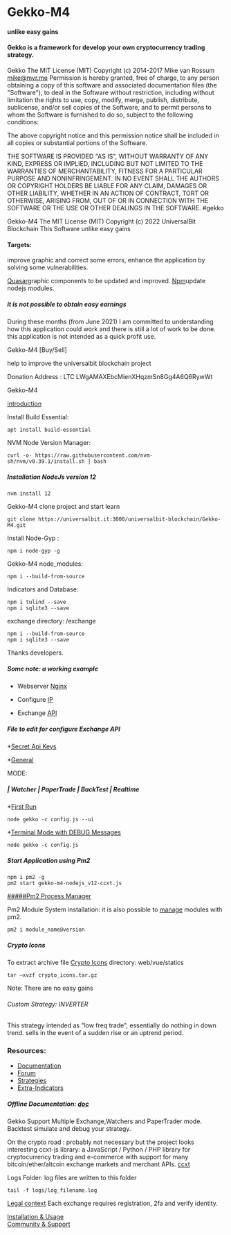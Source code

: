 # Gekko-M4
#### unlike easy gains


#### Gekko is a framework for develop your own cryptocurrency trading strategy.


Gekko 
The MIT License (MIT) Copyright (c) 2014-2017 Mike van Rossum mike@mvr.me
Permission is hereby granted, free of charge, to any person obtaining a copy of this software and associated documentation files (the "Software"), to deal in the Software without restriction, including without limitation the rights to use, copy, modify, merge, publish, distribute, sublicense, and/or sell copies of the Software, and to permit persons to whom the Software is furnished to do so, subject to the following conditions:

The above copyright notice and this permission notice shall be included in all copies or substantial portions of the Software.

THE SOFTWARE IS PROVIDED "AS IS", WITHOUT WARRANTY OF ANY KIND, EXPRESS OR IMPLIED, INCLUDING BUT NOT LIMITED TO THE WARRANTIES OF MERCHANTABILITY, FITNESS FOR A PARTICULAR PURPOSE AND NONINFRINGEMENT. IN NO EVENT SHALL THE AUTHORS OR COPYRIGHT HOLDERS BE LIABLE FOR ANY CLAIM, DAMAGES OR OTHER LIABILITY, WHETHER IN AN ACTION OF CONTRACT, TORT OR OTHERWISE, ARISING FROM, OUT OF OR IN CONNECTION WITH THE SOFTWARE OR THE USE OR OTHER DEALINGS IN THE SOFTWARE. #gekko



Gekko-M4 The MIT License (MIT) Copyright (c) 2022 UniversalBit Blockchain This Software unlike easy gains
#### Targets:
improve graphic and correct some errors, enhance the application by solving some vulnerabilities.


[Quasar](https://quasar.dev/)graphic components to be updated and improved.
[Npm](https://www.npmjs.com/)update nodejs modules.





##### it is not possible to obtain easy earnings



During these months (from June 2021) I am committed to understanding how this application could work and there is still a lot of work to be done. this application is not intended as a quick profit use.


Gekko-M4 [Buy/Sell]

help to improve the universalbit blockchain project 























Donation Address : LTC LWgAMAXEbcMienXHqzmSn8Gg4A6Q6RywWt


Gekko-M4


[introduction](https://universalbit.it/blockchain/gekko-m4/)


Install Build Essential:

```
apt install build-essential
```

NVM Node Version Manager:
```
curl -o- https://raw.githubusercontent.com/nvm-sh/nvm/v0.39.1/install.sh | bash
```


##### Installation NodeJs version 12

```
nvm install 12
```

Gekko-M4
clone project and start learn

```
git clone https://universalbit.it:3000/universalbit-blockchain/Gekko-M4.git
```

Install Node-Gyp :

```
npm i node-gyp -g
```

Gekko-M4 node_modules:

```
npm i --build-from-source
```

Indicators and Database:

```
npm i tulind --save
npm i sqlite3 --save
```
exchange directory: /exchange

```
npm i --build-from-source
npm i sqlite3 --save
```
Thanks developers.

##### Some note: a working example

* Webserver [Nginx](https://universalbit.it:3000/universalbit-blockchain/Gekko-M4/src/master/docs/webserver.md)


* Configure [IP](https://universalbit.it:3000/universalbit-blockchain/Gekko-M4/src/master/docs/ip.md)


* Exchange [API](https://universalbit.it:3000/universalbit-blockchain/Gekko-M4/src/master/docs/api.md)
 
##### File to edit for configure Exchange API

*[Secret Api Keys](https://universalbit.it:3000/universalbit-blockchain/Gekko-M4/src/master/SECRET-api-keys.json)

*[General](https://universalbit.it:3000/universalbit-blockchain/Gekko-M4/src/master/config/general.toml)

MODE:

##### | Watcher     | PaperTrade     | BackTest     | Realtime


*[First Run]()

```
node gekko -c config.js --ui
```
*[Terminal Mode with DEBUG Messages]()
```
node gekko -c config.js
```


##### Start Application using Pm2

```
npm i pm2 -g
pm2 start gekko-m4-nodejs_v12-ccxt.js
```

[#####Pm2 Process Manager](https://pm2.keymetrics.io/)

Pm2 Module System installation:
it is also possible to [manage](https://pm2.keymetrics.io/docs/advanced/pm2-module-system/) modules with pm2.

```
pm2 i module_name@version
```

##### Crypto Icons

To extract archive file [Crypto Icons]() 
directory: web/vue/statics

```
tar –xvzf crypto_icons.tar.gz
```

Note:
There are no easy gains

###### Custom Strategy: INVERTER
This strategy intended as "low freq trade", essentially do nothing in down trend. sells in the event of a sudden rise or an uptrend period.

### Resources:
* [Documentation](https://gekko.wizb.it/docs/installation/installing_gekko.html)
* [Forum](https://forum.gekko.wizb.it/)
* [Strategies](https://github.com/xFFFFF/Gekko-Strategies)
* [Extra-Indicators](https://github.com/Gab0/gekko-extra-indicators)

##### Offline Documentation: [doc](https://universalbit.it/blockchain/shared-files/1093/docs.tar.gz)


Gekko Support Multiple Exchange,Watchers and PaperTrader mode.
Backtest simulate and debug your strategy.
      

On the crypto road : probably not necessary but the project looks interesting
ccxt-js library: a JavaScript / Python / PHP library for cryptocurrency trading and e-commerce with support for many bitcoin/ether/altcoin exchange markets and merchant APIs. [ccxt](https://readthedocs.org/projects/ccxt/)


Logs Folder:
log files are written to this folder

```
tail -f logs/log_filename.log
```

[Legal context](https://www.europarl.europa.eu/cmsdata/150761/TAX3%20Study%20on%20cryptocurrencies%20and%20blockchain.pdf)
Each exchange requires registration, 2fa and verify identity.


[Installation & Usage]()	
[Community & Support]()

